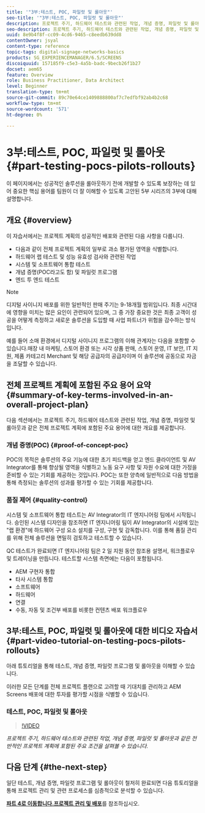 ```yaml
---
title: '"3부:테스트, POC, 파일럿 및 롤아웃"'
seo-title: '"3부:테스트, POC, 파일럿 및 롤아웃"'
description: 프로젝트 주기, 하드웨어 테스트와 관련된 작업, 개념 증명, 파일럿 및 롤아웃과 같은 전반적인 프로젝트 계획에 포함된 주요 조건을 살펴보려면 이 튜토리얼을 따르십시오.
seo-description: 프로젝트 주기, 하드웨어 테스트와 관련된 작업, 개념 증명, 파일럿 및 롤아웃과 같은 전반적인 프로젝트 계획에 포함된 주요 조건을 살펴보려면 이 튜토리얼을 따르십시오.
uuid: 8e9b4f8f-cc09-4cd6-9465-c8eedb639dd8
contentOwner: jsyal
content-type: reference
topic-tags: digital-signage-networks-basics
products: SG_EXPERIENCEMANAGER/6.5/SCREENS
discoiquuid: 157185f9-c5e3-4a5b-badc-9becb26f1b27
docset: aem65
feature: Overview
role: Business Practitioner, Data Architect
level: Beginner
translation-type: tm+mt
source-git-commit: 89c70e64ce1409888800af7c7edfbf92ab4b2c68
workflow-type: tm+mt
source-wordcount: '571'
ht-degree: 0%

---
```



# 3부:테스트, POC, 파일럿 및 롤아웃 {#part-testing-pocs-pilots-rollouts}

이 페이지에서는 성공적인 솔루션을 롤아웃하기 전에 개발할 수 있도록 보장하는 데 있어 중요한 핵심 용어를 팀원이 더 잘 이해할 수 있도록 고안된 5부 시리즈의 3부에 대해 설명합니다.

## 개요 {#overview}

이 자습서에서는 프로젝트 계획의 성공적인 배포와 관련된 다음 사항을 다룹니다.

* 다음과 같이 전체 프로젝트 계획의 일부로 과소 평가된 영역을 식별합니다.
* 하드웨어 랩 테스트 및 성능 유효성 검사와 관련된 작업
* 시스템 및 소프트웨어 통합 테스트
* 개념 증명(POC라고도 함) 및 파일럿 프로그램
* 엔드 투 엔드 테스트

>[!NOTE]
>
>디지털 사이니지 배포를 위한 일반적인 판매 주기는 9-18개월 범위입니다. 최종 시간대에 영향을 미치는 많은 요인이 관련되어 있으며, 그 중 가장 중요한 것은 최종 고객이 성공을 어떻게 측정하고 새로운 솔루션을 도입할 때 사업 파트너가 위험을 감수하는 방식입니다.

예를 들어 소매 환경에서 디지털 사이니지 프로그램의 이해 관계자는 다음을 포함할 수 있습니다.매장 내 마케팅, 스토어 환경 또는 시각 상품 판매, 스토어 운영, IT 보안, IT 지원, 제품 카테고리 Merchant 및 해당 공급자의 공급자이며 이 솔루션에 공동으로 자금을 조달할 수 있습니다.

## 전체 프로젝트 계획에 포함된 주요 용어 요약 {#summary-of-key-terms-involved-in-an-overall-project-plan}

다음 섹션에서는 프로젝트 주기, 하드웨어 테스트와 관련된 작업, 개념 증명, 파일럿 및 롤아웃과 같은 전체 프로젝트 계획에 포함된 주요 용어에 대한 개요를 제공합니다.

### 개념 증명(POC) {#proof-of-concept-poc}

POC의 목적은 솔루션의 주요 기능에 대한 초기 피드백을 얻고 엔드 클라이언트 및 AV Integrator를 통해 향상될 영역을 식별하고 노동 요구 사항 및 자원 수요에 대한 가정을 준비할 수 있는 기회를 제공하는 것입니다. POC는 또한 양측에 일반적으로 다음 방법을 통해 측정되는 솔루션의 성과를 평가할 수 있는 기회를 제공합니다.

### 품질 제어 {#quality-control}

시스템 및 소프트웨어 통합 테스트는 AV Integrator의 IT 엔지니어링 팀에서 시작됩니다. 승인된 시스템 디자인을 참조하면 IT 엔지니어링 팀이 AV Integrator의 시설에 있는 &quot;랩 환경&quot;에 하드웨어 구성 요소 설치를 구성, 구현 및 감독합니다. 이를 통해 품질 관리를 위해 전체 솔루션을 면밀히 검토하고 테스트할 수 있습니다.

QC 테스트가 완료되면 IT 엔지니어링 팀은 2 일 지원 동안 참조용 설명서, 워크플로우 및 트레이닝을 만듭니다. 테스트할 시스템 측면에는 다음이 포함됩니다.

* AEM 구현자 통합
* 타사 시스템 통합
* 소프트웨어
* 하드웨어
* 연결
* 수동, 자동 및 조건부 배포를 비롯한 컨텐츠 배포 워크플로우

## 3부:테스트, POC, 파일럿 및 롤아웃에 대한 비디오 자습서 {#part-video-tutorial-on-testing-pocs-pilots-rollouts}

아래 튜토리얼을 통해 테스트, 개념 증명, 파일럿 프로그램 및 롤아웃을 이해할 수 있습니다.

이러한 모든 단계를 전체 프로젝트 플랜으로 고려할 때 기대치를 관리하고 AEM Screens 배포에 대한 투자를 평가할 시점을 식별할 수 있습니다.

### 테스트, POC, 파일럿 및 롤아웃

>[!VIDEO](https://video.tv.adobe.com/v/28405)

*프로젝트 주기, 하드웨어 테스트와 관련된 작업, 개념 증명, 파일럿 및 롤아웃과 같은 전반적인 프로젝트 계획에 포함된 주요 조건을 살펴볼 수 있습니다.*

## 다음 단계 {#the-next-step}

일단 테스트, 개념 증명, 파일럿 프로그램 및 롤아웃이 철저히 완료되면 다음 튜토리얼을 통해 프로젝트 관리 및 관련 프로세스를 심층적으로 분석할 수 있습니다.

**[파트 4로 이동합니다.프로젝트 관리 및 배포](project-management-and-deployment.md)**&#x200B;를 참조하십시오.
